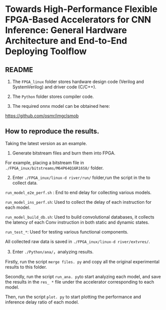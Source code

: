 # Towards High-Performance Flexible FPGA-Based Accelerators for CNN Inference: General Hardware Architecture and End-to-End Deploying Toolflow 

## README
1. The `FPGA_linux` folder stores hardware design code (Verilog and SystemVerilog) and driver code (C/C++).
   
2. The `Python`  folder stores compiler code.

3. The required onnx model can be obtained here:

https://github.com/osmr/imgclsmob

## How to reproduce the results.

Taking the latest version  as an example.

1. Generate bitstream files and burn them into FPGA.

For example, placing a bitstream file in `./FPGA_inux/bitstreams/M64P64Q16R16S8/` folder.

2. Enter `./FPGA_inux/linux-d river/run/` folder,run the script in the to collect data.
   
`run_model_e2e_perf.sh` : End to end delay for collecting various models.

`run_model_ins_perf.sh`: Used to collect the delay of each instruction for each model.

`run_model_build_db.sh`: Used to build convolutional databases, it collects the latency of each Conv instruction in both static and dynamic states.

`run_test_*`: Used for testing various functional components.

All collected raw data is saved in `./FPGA_inux/linux-d river/extvres/`.


3. Enter `./Python/ana/`，analyzing results.

Firstly, run the script `merge files. py` and copy all the original experimental results to this folder.

Secondly, run the script `run_ana. py`to start analyzing each model, and save the results in the `res_ *` file under the accelerator corresponding to each model.

Then, run the script `plot. py` to start plotting the performance and inference delay ratio of each model.
